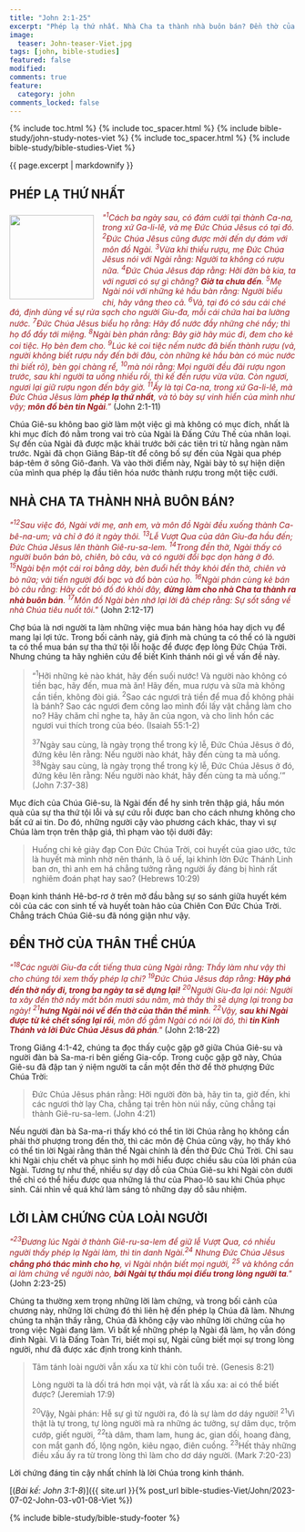 ```yaml
---
title: "John 2:1-25"
excerpt: "Phép lạ thứ nhất. Nhà Cha ta thành nhà buôn bán? Đền thờ của thân thể Chúa. Lời làm chứng của loài người."
image:
  teaser: John-teaser-Viet.jpg
tags: [john, bible-studies]
featured: false
modified:
comments: true
feature:
  category: john
comments_locked: false
---
```


{% include toc.html %}
{% include toc_spacer.html %}
{% include bible-study/john-study-notes-viet %}
{% include toc_spacer.html %}
{% include bible-study/bible-studies-Viet %}

{{ page.excerpt | markdownify }}

## PHÉP LẠ THỨ NHẤT

<div>
<p>
<img alt src="http://vacsf.org/assets/images/John-teaser-Viet.jpg" style="border: 0px none; margin: 7px 15px 0px 0px; max-width: 100%; height: 148px; padding: 0px; float: left;">
    <span style="color: rgb(159, 29, 33);"><i>"<sup>1</sup>Cách ba ngày sau, có đám cưới tại thành Ca-na, trong xứ Ga-li-lê, và mẹ Ðức Chúa Jêsus có tại đó.  <sup>2</sup>Ðức Chúa Jêsus cũng được mời đến dự đám với môn đồ Ngài.  <sup>3</sup>Vừa khi thiếu rượu, mẹ Ðức Chúa Jêsus nói với Ngài rằng: Người ta không có rượu nữa.  <sup>4</sup>Ðức Chúa Jêsus đáp rằng: Hỡi đờn bà kia, ta với ngươi có sự gì chăng? <strong>Giờ ta chưa đến</strong>.  <sup>5</sup>Mẹ Ngài nói với những kẻ hầu bàn rằng: Người biểu chi, hãy vâng theo cả.  <sup>6</sup>Vả, tại đó có sáu cái ché đá, định dùng về sự rửa sạch cho người Giu-đa, mỗi cái chứa hai ba lường nước.  <sup>7</sup>Ðức Chúa Jêsus biểu họ rằng: Hãy đổ nước đầy những ché nầy; thì họ đổ đầy tới miệng.  <sup>8</sup>Ngài bèn phán rằng: Bây giờ hãy múc đi, đem cho kẻ coi tiệc. Họ bèn đem cho.  <sup>9</sup>Lúc kẻ coi tiệc nếm nước đã biến thành rượu (vả, người không biết rượu nầy đến bởi đâu, còn những kẻ hầu bàn có múc nước thì biết rõ), bèn gọi chàng rể, <sup>10</sup>mà nói rằng: Mọi người đều đãi rượu ngon trước, sau khi người ta uống nhiều rồi, thì kế đến rượu vừa vừa. Còn ngươi, ngươi lại giữ rượu ngon đến bây giờ.  <sup>11</sup>Ấy là tại Ca-na, trong xứ Ga-li-lê, mà Ðức Chúa Jêsus làm <strong>phép lạ thứ nhất</strong>, và tỏ bày sự vinh hiển của mình như vậy; <strong>môn đồ bèn tin Ngài</strong>.”</i></span> (John 2:1-11)</p>
</div>

Chúa Giê-su không bao giờ làm một việc gì mà không có mục đích, nhất là khi mục đích đó nằm trong vai trò của Ngài là Đấng Cứu Thế của nhân loại. Sự đến của Ngài đã được mặc khải trước bởi các tiên tri từ hằng ngàn năm trước. Ngài đã chọn Giăng Báp-tít để công bố sự đến của Ngài qua phép báp-têm ở sông Giô-đanh. Và vào thời điểm này, Ngài bày tỏ sự hiện diện của mình qua phép lạ đầu tiên hóa nước thành rượu trong một tiệc cưới.

## NHÀ CHA TA THÀNH NHÀ BUÔN BÁN?

<span style="color: rgb(159, 29, 33);">
<i>"<sup>12</sup>Sau việc đó, Ngài với mẹ, anh em, và môn đồ Ngài đều xuống thành Ca-bê-na-um; và chỉ ở đó ít ngày thôi.  <sup>13</sup>Lễ Vượt Qua của dân Giu-đa hầu đến; Ðức Chúa Jêsus lên thành Giê-ru-sa-lem.  <sup>14</sup>Trong đền thờ, Ngài thấy có người buôn bán bò, chiên, bò câu, và có người đổi bạc dọn hàng ở đó.  <sup>15</sup>Ngài bện một cái roi bằng dây, bèn đuổi hết thảy khỏi đền thờ, chiên và bò nữa; vải tiền người đổi bạc và đổ bàn của họ.  <sup>16</sup>Ngài phán cùng kẻ bán bò câu rằng: Hãy cất bỏ đồ đó khỏi đây, <strong>đừng làm cho nhà Cha ta thành ra nhà buôn bán</strong>.  <sup>17</sup>Môn đồ Ngài bèn nhớ lại lời đã chép rằng: Sự sốt sắng về nhà Chúa tiêu nuốt tôi."</i></span> (John 2:12-17)

Chợ búa là nơi người ta làm những việc mua bán hàng hóa hay dịch vụ để mang lại lợi tức. Trong bối cảnh này, giả định mà chúng ta có thể có là người ta có thể mua bán sự tha thứ tội lỗi hoặc để được đẹp lòng Đức Chúa Trời. Nhưng chúng ta hãy nghiên cứu để biết Kinh thánh nói gì về vấn đề này.

> “<sup>1</sup>Hỡi những kẻ nào khát, hãy đến suối nước! Và người nào không có tiền bạc, hãy đến, mua mà ăn! Hãy đến, mua rượu và sữa mà không cần tiền, không đòi giá.  <sup>2</sup>Sao các ngươi trả tiền để mua đồ không phải là bánh? Sao các ngươi đem công lao mình đổi lấy vật chẳng làm cho no? Hãy chăm chỉ nghe ta, hãy ăn của ngon, và cho linh hồn các ngươi vui thích trong của béo. (Isaiah 55:1-2)
>
> <sup>37</sup>Ngày sau cùng, là ngày trọng thể trong kỳ lễ, Ðức Chúa Jêsus ở đó, đứng kêu lên rằng: Nếu người nào khát, hãy đến cùng ta mà uống. <sup>38</sup>Ngày sau cùng, là ngày trọng thể trong kỳ lễ, Ðức Chúa Jêsus ở đó, đứng kêu lên rằng: Nếu người nào khát, hãy đến cùng ta mà uống.’” (John 7:37-38)

Mục đích của Chúa Giê-su, là Ngài đến để hy sinh trên thập giá, hầu món quà của sự tha thứ tội lỗi và sự cứu rỗi được ban cho cách nhưng không cho bất cứ ai tin. Do đó, những người cậy vào phương cách khác, thay vì sự Chúa làm trọn trên thập giá, thì phạm vào tội dưới đây:

> Huống chi kẻ giày đạp Con Ðức Chúa Trời, coi huyết của giao ước, tức là huyết mà mình nhờ nên thánh, là ô uế, lại khinh lờn Ðức Thánh Linh ban ơn, thì anh em há chẳng tưởng rằng người ấy đáng bị hình rất nghiêm đoán phạt hay sao? (Hebrews 10:29)

Đoạn kinh thánh Hê-bơ-rơ ở trên mở đầu bằng sự so sánh giữa huyết kém cỏi của các con sinh tế và huyết toàn hảo của Chiên Con Đức Chúa Trời. Chẳng trách Chúa Giê-su đã nóng giận như vậy.

## ĐỀN THỜ CỦA THÂN THỂ CHÚA

<span style="color: rgb(159, 29, 33);">
<i>"<sup>18</sup>Các người Giu-đa cất tiếng thưa cùng Ngài rằng: Thầy làm như vậy thì cho chúng tôi xem thấy phép lạ chi? <sup>19</sup>Ðức Chúa Jêsus đáp rằng: <strong>Hãy phá đền thờ nầy đi, trong ba ngày ta sẽ dựng lại!</strong> <sup>20</sup>Người Giu-đa lại nói: Người ta xây đền thờ nầy mất bốn mươi sáu năm, mà thầy thì sẽ dựng lại trong ba ngày! <sup>21</sup><strong>hưng Ngài nói về đền thờ của thân thể mình</strong>.
<sup>22</sup>Vậy, <strong>sau khi Ngài được từ kẻ chết sống lại rồi</strong>, môn đồ gẫm Ngài có nói lời đó, thì <strong>tin Kinh Thánh và lời Ðức Chúa Jêsus đã phán</strong>."</i></span> (John 2:18-22)

Trong Giăng 4:1-42, chúng ta đọc thấy cuộc gặp gỡ giữa Chúa Giê-su và người đàn bà Sa-ma-ri bên giếng Gia-cốp. Trong cuộc gặp gỡ này, Chúa Giê-su đã đập tan ý niệm người ta cần một đền thờ để thờ phượng Đức Chúa Trời:

> Ðức Chúa Jêsus phán rằng: Hỡi người đờn bà, hãy tin ta, giờ đến, khi các ngươi thờ lạy Cha, chẳng tại trên hòn núi nầy, cũng chẳng tại thành Giê-ru-sa-lem. (John 4:21)

Nếu người đàn bà Sa-ma-ri thấy khó có thể tin lời Chúa rằng họ không cần phải thờ phượng trong đền thờ, thì các môn đệ Chúa cũng vậy, họ thấy khó có thể tin lời Ngài rằng thân thể Ngài chính là đền thờ Đức Chú Trời. Chỉ sau khi Ngài chịu chết và phục sinh họ mới hiểu được chiều sâu của lời phán của Ngài. Tương tự như thế, nhiều sự dạy dỗ của Chúa Giê-su khi Ngài còn dưới thế chỉ có thể hiểu được qua những lá thư của Phao-lô sau khi Chúa phục sinh. Cái nhìn về quá khứ làm sáng tỏ những dạy dỗ sâu nhiệm.

## LỜI LÀM CHỨNG CỦA LOÀI NGƯỜI

<span style="color: rgb(159, 29, 33);">
<i>"<sup>23</sup>Ðương lúc Ngài ở thành Giê-ru-sa-lem để giữ lễ Vượt Qua, có nhiều người thấy phép lạ Ngài làm, thì tin danh Ngài.<sup>24</sup> Nhưng Ðức Chúa Jêsus <strong>chẳng phó thác mình cho họ</strong>, vì Ngài nhận biết mọi người, 
<sup>25</sup> và không cần ai làm chứng về người nào, <strong>bởi Ngài tự thấu mọi điều trong lòng người ta</strong>."</i></span> (John 2:23-25)

Chúng ta thường xem trọng những lời làm chứng, và trong bối cảnh của chương này, những lời chứng đó thì liên hệ đến phép lạ Chúa đã làm. Nhưng chúng ta nhận thấy rằng, Chúa đã không cậy vào những lời chứng của họ trong việc Ngài đang làm. Vì bất kể những phép lạ Ngài đã làm, họ vẫn đóng đinh Ngài. Vì là Đấng Toàn Tri, biết mọi sự, Ngài cũng biết mọi sự trong lòng người, như đã được xác định trong kinh thánh.

> Tâm tánh loài người vẫn xấu xa từ khi còn tuổi trẻ. (Genesis 8:21)
>
> Lòng người ta là dối trá hơn mọi vật, và rất là xấu xa: ai có thể biết được? (Jeremiah 17:9)
>
> <sup>20</sup>Vậy, Ngài phán: Hễ sự gì từ người ra, đó là sự làm dơ dáy người!  <sup>21</sup>Vì thật là tự trong, tự lòng người mà ra những ác tưởng, sự dâm dục, trộm cướp, giết người, <sup>22</sup>tà dâm, tham lam, hung ác, gian dối, hoang đàng, con mắt ganh đố, lộng ngôn, kiêu ngạo, điên cuồng. <sup>23</sup>Hết thảy những điều xấu ấy ra từ trong lòng thì làm cho dơ dáy người. (Mark 7:20-23)

Lời chứng đáng tin cậy nhất chính là lời Chúa trong kinh thánh.

[(<em>Bài kế: John 3:1-8</em>)]({{ site.url }}{% post_url bible-studies-Viet/John/2023-07-02-John-03-v01-08-Viet %})

{% include bible-study/bible-study-footer %}

